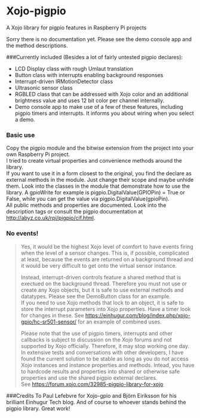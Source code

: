 # Xojo-pigpio
A Xojo library for pigpio features in Raspberry Pi projects

Sorry there is no documentation yet. Please see the demo console app and the method descriptions.

###Currently included
(Besides a lot of fairly untested pigpio declares):
* LCD Display class with rough Umlaut translation
* Button class with interrupts enabling background responses
* Interrupt-driven IRMotionDetector class
* Ultrasonic sensor class
* RGBLED class that can be addressed with Xojo color and an additional brightness value and uses 12 bit color per channel internally.
* Demo console app to make use of a few of these features, including pigpio timers and interrupts. It informs you about wiring when you select a demo.  
  
### Basic use
Copy the pigpio module and the bitwise extension from the project into your own Raspberry Pi project.  
I tried to create virtual properties and convenience methods around the library.  
If you want to use it in a form closest to the original, you find the declare as external methods in the module. Just change their scope and maybe unhide them.
Look into the classes in the module that demonstrate how to use the library.
A gpioWrite for example is pigpio.DigitalValue(GPIOPin) = True or False, while you can get the value via pigpio.DigitalValue(gpioPin).  
All public methods and properties are documented. Look into the description tags or consult the pigpio documentation at http://abyz.co.uk/rpi/pigpio/cif.html.

### No events!
> Yes, it would be the highest Xojo level of comfort to have events firing when the level of a sensor changes. This is, if possible, complicated at least, because the events are returned on a background thread and it would be very difficult to get onto the virtual sensor instance.  
>  
> Instead, interrupt-driven controls feature a shared method that is exectued on the background thread. Therefore you must not use or create any Xojo objects, but it is safe to use  external methods and datatypes. Please see the DemoButton class for an example.  
If you need to use Xojo methods that lock to an object, it is safe to store the interrupt parameters into Xojo properties. Have a timer look for changes in these. See https://einhugur.com/blog/index.php/xojo-gpio/hc-sr501-sensor/ for an example of combined uses.  
>  
> Please note that the use of pigpio timers, interrupts and other callbacks is subject to discussion on the Xojo forums and not supported by Xojo officially. Therefore, it may stop working one day. In extensive tests and conversations with other developers, I have found the current solution to be stable as long as you do not access Xojo instances and instance properties and methods. Intead, you have to hardcode results and properties into shared or otherwise safe properties and use the shared pigpio external declares.   
See https://forum.xojo.com/32985-pigpio-library-for-xojo  

###Credits
To Paul Lefebvre for Xojo-gpio and Björn Eiríksson for his brilliant Einhugur Tech blog.
And of course to whoever stands behind the pigpio library. Great work!
